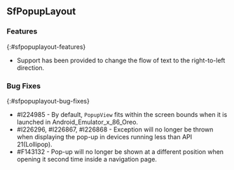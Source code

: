 ## SfPopupLayout

### Features
{:#sfpopuplayout-features}

* Support has been provided to change the flow of text to the right-to-left direction.

### Bug Fixes
{:#sfpopuplayout-bug-fixes}

* \#I224985 - By default, `PopupView` fits within the screen bounds when it is launched in Android_Emulator_x_86_Oreo.
* \#I226296, #I226867, #I226868 - Exception will no longer be thrown when displaying the pop-up in devices running less than API 21(Lollipop).
* \#F143132 - Pop-up will no longer be shown at a different position when opening it second time inside a navigation page.

